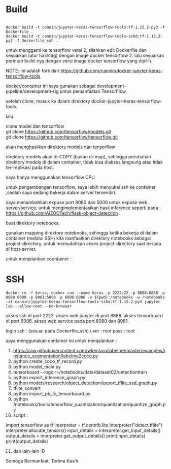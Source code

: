 # Build



```

docker build -t cannin/jupyter-keras-tensorflow-tools:tf-1.15.2-py3 -f Dockerfile .
docker build -t cannin/jupyter-keras-tensorflow-tools-sshd:tf-1.15.2-py3 -f Dockerfile_ssh .

```
untuk mengganti ke tensorflow versi 2, silahkan edit Dockerfile dan sesuaikan (atur hashtag) dengan image docker tensorflow 2.
lalu sesuaikan perintah build-nya dengan versi image docker tensorflow yang dipilih.


NOTE: ini adalah fork dari https://github.com/cannin/docker-jupyter-keras-tensorflow-tools

docker/container ini saya gunakan sebagai development-pipeline/development-rig untuk pemanfaatan TensorFlow.

setelah clone, masuk ke dalam direktory docker-jupyter-keras-tensorflow-tools.

lalu 

clone model dan tensorflow   
git clone https://github.com/tensorflow/models.git     
git clone https://github.com/tensorflow/tensorflow.git   

akan menghasilkan direktory models dan tensorflow

direktory models akan di-COPY (bukan di-map), sehingga perubahan direktory models di dalam container, tidak bisa diakses langsung atau tidak ter-replikasi pada host.

saya hanya menggunakan tensorflow CPU

untuk pengembangan tensorflow, saya lebih menyukai ssh ke container ,seolah saya sedang bekerja dalam server tersendiri.

saya menambahkan expose port 8080 dan 5000 untuk expose web server/service, untuk mengimplementasikan hasil inference seperti pada : https://github.com/AIZOOTech/flask-object-detection   .

buat direktory notebooks.

gunakan mapping direktory notebooks, sehingga ketika bekerja di dalam container (melalui SSH) kita manfaatkan direktory notebooks sebagai project-directory, untuk memudahkan akses project-directory saat berada di host-server.

untuk menjalankan coontainer :

# SSH
```
docker rm -f keras; docker run --name keras -p 2222:22 -p 8888:8888 -p 8080:8000 -p 8081:5000 -p 6006:6006 -v $(pwd):/notebooks -w /notebooks -it cannin/jupyter-keras-tensorflow-tools-sshd:tf-1.15.2-py3 jupyter lab --allow-root --no-browser

```
akses ssh di port 2222.
akses web jupyter di port 8888.
akses tensorboard di port 6006.
akses web service pada port 8080 dan 8081.

login ssh : (sesuai pada Dockerfile_ssh) 
user : root
pass : root

saya menggunakan container ini untuk menjalankan :
1. https://raw.githubusercontent.com/wkentaro/labelme/master/examples/instance_segmentation/labelme2coco.py   
2. python create_coco_tf_record.py 
3. python model_main.py 
4. tensorboard --logdir=/notebooks/data/dataset02/detectiontrain
5. python export_inference_graph.py 
6. python models/research/object_detection/export_tflite_ssd_graph.py  
7. tflite_convert
8. python import_pb_to_tensorboard.py
9. python /notebooks/tools/tensorflow_quantization/quantization/quantize_graph.py 
10. script :

import tensorflow as tf 
interpreter = tf.contrib.lite.Interpreter("detect.tflite") 
interpreter.allocate_tensors() 
input_details = interpreter.get_input_details() 
output_details = interpreter.get_output_details() 
print(input_details) 
print(output_details)

11. dan lain-lain :D

Semoga Bermanfaat. Terima Kasih
